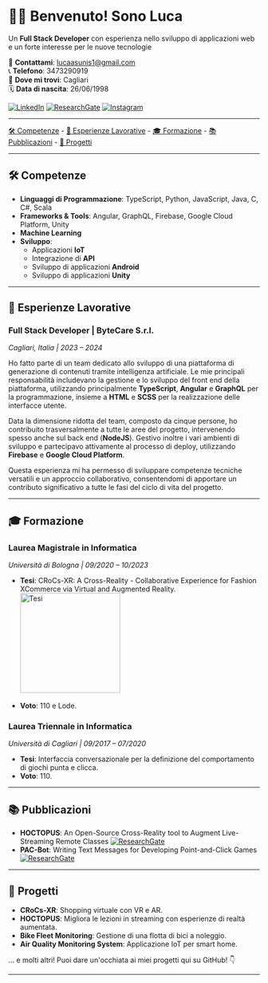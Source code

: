 # 👋🐢 Benvenuto! Sono Luca

Un **Full Stack Developer** con esperienza nello sviluppo di applicazioni web e un forte interesse per le nuove tecnologie

📧 **Contattami**: [lucaasunis1@gmail.com](mailto:lucaasunis1@gmail.com)  
📞 **Telefono**: 3473290919  
📍 **Dove mi trovi**: Cagliari  
🗓 **Data di nascita**: 26/06/1998  

[![LinkedIn](https://img.shields.io/badge/LinkedIn-blue?style=flat&logo=linkedin)](https://www.linkedin.com/in/luca-asunis/) 
[![ResearchGate](https://img.shields.io/badge/ResearchGate-0B86B3?style=flat&logo=researchgate)](https://www.researchgate.net/profile/Luca-Asunis)
[![Instagram](https://img.shields.io/badge/Instagram-E1306C?style=flat&logo=instagram&logoColor=white)](https://www.instagram.com/lucaasunis/)

---

[🛠️ Competenze](#competenze) - [💼 Esperienze Lavorative](#esperienze-lavorative) - [🎓 Formazione](#formazione) - [📚 Pubblicazioni](#pubblicazioni) - [🚀 Progetti](#progetti)

---



## 🛠️ Competenze

- **Linguaggi di Programmazione**: TypeScript, Python, JavaScript, Java, C, C#, Scala
- **Frameworks & Tools**: Angular, GraphQL, Firebase, Google Cloud Platform, Unity
- **Machine Learning**
- **Sviluppo**:
  - Applicazioni **IoT**
  - Integrazione di **API**
  - Sviluppo di applicazioni **Android**
  - Sviluppo di applicazioni **Unity**

---


## 💼 Esperienze Lavorative

### Full Stack Developer | ByteCare S.r.l.
_Cagliari, Italia | 2023 – 2024_

Ho fatto parte di un team dedicato allo sviluppo di una piattaforma di generazione di contenuti tramite intelligenza artificiale. Le mie principali responsabilità includevano la gestione e lo sviluppo del front end della piattaforma, utilizzando principalmente **TypeScript**, **Angular** e **GraphQL** per la programmazione, insieme a **HTML** e **SCSS** per la realizzazione delle interfacce utente.

Data la dimensione ridotta del team, composto da cinque persone, ho contribuito trasversalmente a tutte le aree del progetto, intervenendo spesso anche sul back end (**NodeJS**). Gestivo inoltre i vari ambienti di sviluppo e partecipavo attivamente al processo di deploy, utilizzando **Firebase** e **Google Cloud Platform**.

Questa esperienza mi ha permesso di sviluppare competenze tecniche versatili e un approccio collaborativo, consentendomi di apportare un contributo significativo a tutte le fasi del ciclo di vita del progetto.

---

## 🎓 Formazione

### Laurea Magistrale in Informatica
_Università di Bologna | 09/2020 – 10/2023_
- **Tesi**: CRoCs-XR: A Cross-Reality - Collaborative Experience for Fashion XCommerce via Virtual and Augmented Reality. <a href="https://amslaurea.unibo.it/29721/">
    <img src="https://amslaurea.unibo.it/images/logo.jpg" alt="Tesi" width="200" />
</a>

- **Voto**: 110 e Lode.

### Laurea Triennale in Informatica
_Università di Cagliari | 09/2017 – 07/2020_
- **Tesi**: Interfaccia conversazionale per la definizione del comportamento di giochi punta e clicca.  
- **Voto**: 110.

---

## 📚 Pubblicazioni

- **HOCTOPUS**: An Open-Source Cross-Reality tool to Augment Live-Streaming Remote Classes  [![ResearchGate](https://img.shields.io/badge/ResearchGate-0B86B3?style=flat&logo=researchgate)](https://www.researchgate.net/publication/374743585_HOCTOPUS_An_Open-Source_Cross-Reality_tool_to_Augment_Live-Streaming_Remote_Classes)
- **PAC-Bot**: Writing Text Messages for Developing Point-and-Click Games   [![ResearchGate](https://img.shields.io/badge/ResearchGate-0B86B3?style=flat&logo=researchgate)](https://www.researchgate.net/publication/352700864_PAC-Bot_Writing_Text_Messages_for_Developing_Point-and-Click_Games)

---

## 🚀 Progetti

- **CRoCs-XR**: Shopping virtuale con VR e AR.
- **HOCTOPUS**: Migliora le lezioni in streaming con esperienze di realtà aumentata.
- **Bike Fleet Monitoring**: Gestione di una flotta di bici a noleggio.
- **Air Quality Monitoring System**: Applicazione IoT per smart home.
  
... e molti altri! Puoi dare un'occhiata ai miei progetti qui su GitHub! 👇

---
